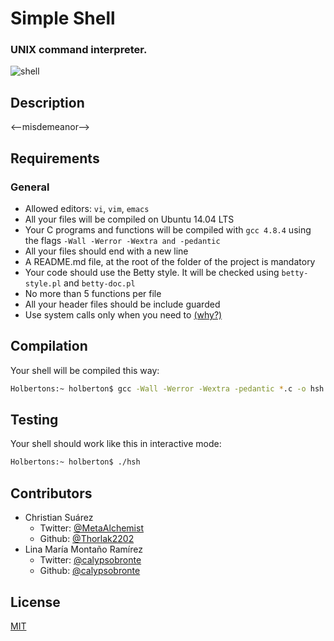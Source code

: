 # Simple Shell

### UNIX command interpreter.

![shell][]

## Description

<--misdemeanor-->

## Requirements

### General

- Allowed editors: `vi`, `vim`, `emacs`
- All your files will be compiled on Ubuntu 14.04 LTS
- Your C programs and functions will be compiled with `gcc 4.8.4` using the flags `-Wall -Werror -Wextra and -pedantic`
- All your files should end with a new line
- A README.md file, at the root of the folder of the project is mandatory
- Your code should use the Betty style. It will be checked using `betty-style.pl` and `betty-doc.pl`
- No more than 5 functions per file
- All your header files should be include guarded
- Use system calls only when you need to [(why?)]

## Compilation

Your shell will be compiled this way:

```bash
Holbertons:~ holberton$ gcc -Wall -Werror -Wextra -pedantic *.c -o hsh
```
## Testing

Your shell should work like this in interactive mode:

```bash
Holbertons:~ holberton$ ./hsh
```

## Contributors

- Christian Suárez
    - Twitter: [@MetaAlchemist]
    - Github: [@Thorlak2202]
- Lina María Montaño Ramírez
    - Twitter: [@calypsobronte]
    - Github: [@calypsobronte]


## License

[MIT]



<!-- list url, img -->
[shell]: https://s3.amazonaws.com/intranet-projects-files/holbertonschool-low_level_programming/235/shell.jpeg
[(why?)]: https://www.quora.com/Why-are-system-calls-expensive-in-operating-systems
[MIT]: https://github.com/calypsobronte/simple_shell
[@MetaAlchemist]: https://twitter.com/MetaAlchemist
[@calypsobronte]: https://twitter.com/calypsobronte
[@Thorlak2202]: https://github.com/Thorlak2202
[@calypsobronte]: https://github.com/calypsobronte